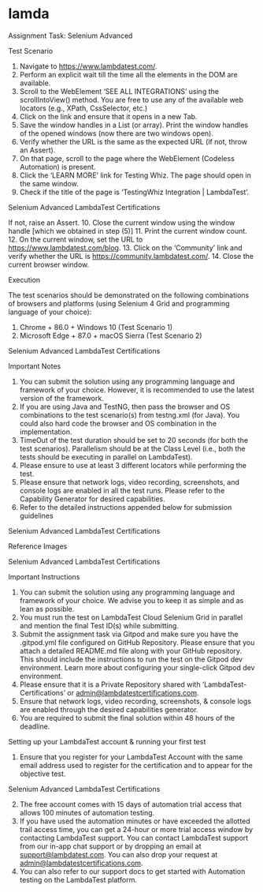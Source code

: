 # lamda
Assignment Task: Selenium Advanced

Test Scenario
1. Navigate to https://www.lambdatest.com/.
2. Perform an explicit wait till the time all the elements in the DOM
are available.
3. Scroll to the WebElement ‘SEE ALL INTEGRATIONS’ using the
scrollIntoView() method. You are free to use any of the available
web locators (e.g., XPath, CssSelector, etc.)
4. Click on the link and ensure that it opens in a new Tab.
5. Save the window handles in a List (or array). Print the window handles
of the opened windows (now there are two windows open).
6. Verify whether the URL is the same as the expected URL (if not, throw
an Assert).
7. On that page, scroll to the page where the WebElement
(Codeless Automation) is present.
8. Click the ‘LEARN MORE’ link for Testing Whiz. The page should open
in the same window.
9. Check if the title of the page is ‘TestingWhiz Integration | LambdaTest’.

Selenium Advanced LambdaTest Certifications

If not, raise an Assert.
10. Close the current window using the window handle [which we
obtained in step (5)]
11. Print the current window count.
12. On the current window, set the URL to
https://www.lambdatest.com/blog.
13. Click on the ‘Community’ link and verify whether the URL is
https://community.lambdatest.com/.
14. Close the current browser window.

Execution

The test scenarios should be demonstrated on the following combinations of
browsers and platforms (using Selenium 4 Grid and programming language of
your choice):
1. Chrome + 86.0 + Windows 10 (Test Scenario 1)
2. Microsoft Edge + 87.0 + macOS Sierra (Test Scenario 2)

Selenium Advanced LambdaTest Certifications

Important Notes

1. You can submit the solution using any programming language
and framework of your choice. However, it is recommended to use
the latest version of the framework.
2. If you are using Java and TestNG, then pass the browser and OS
combinations to the test scenario(s) from testng.xml (for Java).
You could also hard code the browser and OS combination in the
implementation.
3. TimeOut of the test duration should be set to 20 seconds (for both
the test scenarios). Parallelism should be at the Class Level (i.e.,
both the tests should be executing in parallel on LambdaTest).
4. Please ensure to use at least 3 different locators while performing
the test.
5. Please ensure that network logs, video recording, screenshots,
and console logs are enabled in all the test runs. Please refer to
the Capability Generator for desired capabilities.
6. Refer to the detailed instructions appended below for
submission guidelines

Selenium Advanced LambdaTest Certifications

Reference Images

Selenium Advanced LambdaTest Certifications

Important Instructions

1. You can submit the solution using any programming language and
framework of your choice. We advise you to keep it as simple and as
lean as possible.
2. You must run the test on LambdaTest Cloud Selenium Grid in
parallel and mention the final Test ID(s) while submitting.
3. Submit the assignment task via Gitpod and make sure you have the
.gitpod.yml file configured on GitHub Repository. Please ensure
that you attach a detailed README.md file along with your GitHub
repository. This should include the instructions to run the test on the
Gitpod dev environment. Learn more about configuring your
single-click Gitpod dev environment.
4. Please ensure that it is a Private Repository shared with
‘LambdaTest-Certifications’ or
admin@lambdatestcertifications.com.
5. Ensure that network logs, video recording, screenshots, & console
logs are enabled through the desired capabilities generator.
6. You are required to submit the final solution within 48 hours of the
deadline.

Setting up your LambdaTest account & running your first test

1. Ensure that you register for your LambdaTest Account with the same
email address used to register for the certification and to appear for the
objective test.

Selenium Advanced LambdaTest Certifications

2. The free account comes with 15 days of automation trial access that
allows 100 minutes of automation testing.
3. If you have used the automation minutes or have exceeded the allotted
trail access time, you can get a 24-hour or more trial access window by
contacting LambdaTest support. You can contact LambdaTest support
from our in-app chat support or by dropping an email at
support@lambdatest.com. You can also drop your request at
admin@lambdatestcertifications.com.
4. You can also refer to our support docs to get started with Automation
testing on the LambdaTest platform.
